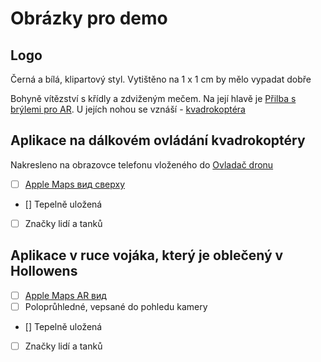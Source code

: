 # Obrázky pro demo

## Logo

Černá a bílá, klipartový styl. Vytištěno na 1 x 1 cm by mělo vypadat dobře

Bohyně vítězství s křídly a zdviženým mečem. Na její hlavě je [Přilba s brýlemi pro AR](https://github.com/zirukraine/zirukraine/raw/main/IMAGES/helmet1.png). U jejích nohou se vznáší - [kvadrokoptéra](https://github.com/zirukraine/zirukraine/raw/main/IMAGES/drone2.png)


## Aplikace na dálkovém ovládání kvadrokoptéry

Nakresleno na obrazovce telefonu vloženého do [Ovladač dronu](https://github.com/zirukraine/zirukraine/raw/main/IMAGES/drone_station1.png)

- [ ] [Apple Maps вид сверху](https://github.com/zirukraine/zirukraine/raw/main/IMAGES/map1.png)
- [] Tepelně uložená
- [ ] Značky lidí a tanků

## Aplikace v ruce vojáka, který je oblečený v Hollowens


- [ ] [Apple Maps AR вид](https://github.com/zirukraine/zirukraine/raw/main/IMAGES/map2.png)
- [ ] Poloprůhledné, vepsané do pohledu kamery
- [] Tepelně uložená
- [ ] Značky lidí a tanků
